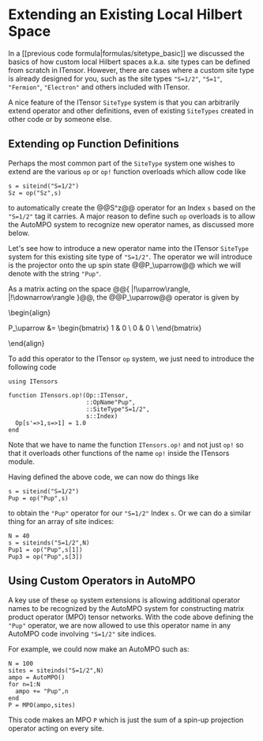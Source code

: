 # Extending an Existing Local Hilbert Space

In a [[previous code formula|formulas/sitetype_basic]] we discussed the basics
of how custom local Hilbert spaces a.k.a. site types can be defined from 
scratch in ITensor. However, there are cases where a custom site type is 
already designed for you, such as the site types `"S=1/2"`, `"S=1"`,
`"Fermion"`, `"Electron"` and others included with ITensor.

A nice feature of the ITensor `SiteType` system is that you can arbitrarily
extend operator and other definitions, even of existing `SiteTypes` created
in other code or by someone else.

## Extending op Function Definitions

Perhaps the most common part of the `SiteType` system one wishes to extend
are the various `op` or `op!` function overloads which allow code like

    s = siteind("S=1/2")
    Sz = op("Sz",s)

to automatically create the @@S^z@@ operator for an Index `s` based on the 
`"S=1/2"` tag it carries. A major reason to define such `op` overloads
is to allow the AutoMPO system to recognize new operator names, as
discussed more below.

Let's see how to introduce a new operator name into the ITensor `SiteType`
system for this existing site type of `"S=1/2"`. The operator we will
introduce is the projector onto the up spin state @@P\_\uparrow@@ which
we will denote with the string `"Pup"`. 

As a matrix acting on the space @@\{ |\!\uparrow\rangle, |\!\downarrow\rangle \}@@,
the @@P\_\uparrow@@ operator is given by

\begin{align}

P_\uparrow &= 
\begin{bmatrix}
 1 &  0 \\
 0  & 0 \\
\end{bmatrix}

\end{align}

To add this operator to the ITensor `op` system, we just need to introduce the following
code

    using ITensors

    function ITensors.op!(Op::ITensor,
                          ::OpName"Pup",
                          ::SiteType"S=1/2",
                          s::Index)
      Op[s'=>1,s=>1] = 1.0
    end

Note that we have to name the function `ITensors.op!` and not just `op!` so that it overloads
other functions of the name `op!` inside the ITensors module. 

Having defined the above code, we can now do things like

    s = siteind("S=1/2")
    Pup = op("Pup",s)

to obtain the `"Pup"` operator for our `"S=1/2"` Index `s`. Or we can do a similar
thing for an array of site indices:

    N = 40
    s = siteinds("S=1/2",N)
    Pup1 = op("Pup",s[1])
    Pup3 = op("Pup",s[3])

## Using Custom Operators in AutoMPO

A key use of these `op` system extensions is allowing additional operator names to
be recognized by the AutoMPO system for constructing matrix product operator (MPO)
tensor networks. With the code above defining the `"Pup"` operator, we are now 
allowed to use this operator name in any AutoMPO code involving `"S=1/2"` site 
indices.

For example, we could now make an AutoMPO such as:

    N = 100
    sites = siteinds("S=1/2",N)
    ampo = AutoMPO()
    for n=1:N
      ampo += "Pup",n
    end
    P = MPO(ampo,sites)

This code makes an MPO `P` which is just the sum of a spin-up projection operator
acting on every site.


